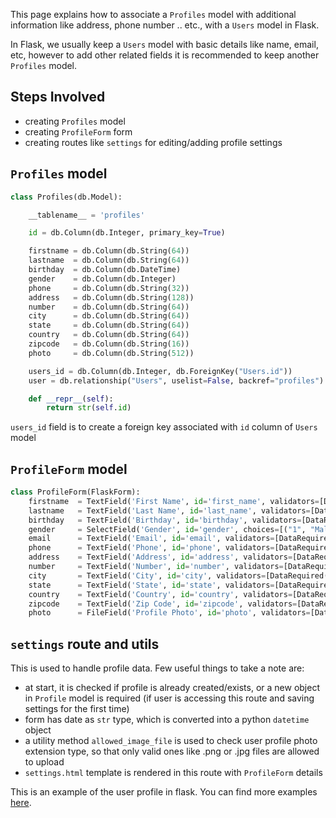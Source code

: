 This page explains how to associate a `Profiles` model with additional information like address, phone number .. etc., with a `Users` model in Flask.

In Flask, we usually keep a `Users` model with basic details like name, email, etc, however to add other related fields it is recommended to keep another `Profiles` model.

## Steps Involved

- creating `Profiles` model
- creating `ProfileForm` form
- creating routes like `settings` for editing/adding profile settings

## `Profiles` model

```python
class Profiles(db.Model):

    __tablename__ = 'profiles'

    id = db.Column(db.Integer, primary_key=True)

    firstname = db.Column(db.String(64))
    lastname  = db.Column(db.String(64))
    birthday  = db.Column(db.DateTime)
    gender    = db.Column(db.Integer)
    phone     = db.Column(db.String(32))
    address   = db.Column(db.String(128))
    number    = db.Column(db.String(64))
    city      = db.Column(db.String(64))
    state     = db.Column(db.String(64))
    country   = db.Column(db.String(64))
    zipcode   = db.Column(db.String(16))
    photo     = db.Column(db.String(512))

    users_id = db.Column(db.Integer, db.ForeignKey("Users.id"))
    user = db.relationship("Users", uselist=False, backref="profiles")

    def __repr__(self):
        return str(self.id)
```

`users_id` field is to create a foreign key associated with `id` column of `Users` model


## `ProfileForm` model

```python
class ProfileForm(FlaskForm):
    firstname  = TextField('First Name', id='first_name', validators=[DataRequired()])
    lastname   = TextField('Last Name', id='last_name', validators=[DataRequired()])
    birthday   = TextField('Birthday', id='birthday', validators=[DataRequired()])
    gender     = SelectField('Gender', id='gender', choices=[("1", "Male"), ("2", "Female")])
    email      = TextField('Email', id='email', validators=[DataRequired(), Email()])
    phone      = TextField('Phone', id='phone', validators=[DataRequired()])
    address    = TextField('Address', id='address', validators=[DataRequired()])
    number     = TextField('Number', id='number', validators=[DataRequired()])
    city       = TextField('City', id='city', validators=[DataRequired()])
    state      = TextField('State', id='state', validators=[DataRequired()])
    country    = TextField('Country', id='country', validators=[DataRequired()])
    zipcode    = TextField('Zip Code', id='zipcode', validators=[DataRequired()])
    photo      = FileField('Profile Photo', id='photo', validators=[DataRequired()])
```

## `settings` route and utils

This is used to handle profile data. Few useful things to take a note are:

- at start, it is checked if profile is already created/exists, or a new object in `Profile` model is required (if user is accessing this route and saving settings for the first time)
- form has date as `str` type, which is converted into a python `datetime` object
- a utility method `allowed_image_file` is used to check user profile photo extension type, so that only valid ones like .png or .jpg files are allowed to upload
- `settings.html` template is rendered in this route with `ProfileForm` details


This is an example of the user profile in flask. You can find more examples [here](https://github.com/app-generator/docs-mirror).